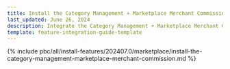 ```yaml
---
title: Install the Category Management + Marketplace Merchant Commission feature
last_updated: June 26, 2024
description: Integrate the Category Management + Marketplace Merchant Commission feature into a Spryker project.
template: feature-integration-guide-template
---
```


{% include pbc/all/install-features/202407.0/marketplace/install-the-category-management-marketplace-merchant-commission.md %} <!-- To edit, see /_includes/pbc/all/install-features/202407.0/marketplace/install-the-category-management-marketplace-merchant-commission.md -->
